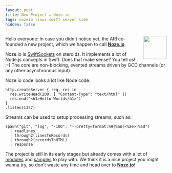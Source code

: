 ```yaml
---
layout: post
title: New Project ★ Noze.io
tags: nozeio linux swift server side
hidden: false
---
```


<img src="http://noze.io/images/noze-128x128.png" 
     align="right" width="72" height="72" style="padding: 0 0 0.5em 0.5em;" />
Hello everyone: In case you didn't notice yet, the ARI co-founded a new
project, which we happen to call [**Noze.io**](http://noze.io/).

Noze.io is [SwiftSockets](http://www.alwaysrightinstitute.com/SwiftSockets/)
on steroids. It implements a lot of Node.js concepts in Swift.
Does that make sense? You tell us! :-)
The core are non-blocking, evented streams driven by GCD channels (or any other
asynchronous input).

Noze.io code looks a lot like Node code:

    http.createServer { req, res in 
      res.writeHead(200, [ "Content-Type": "text/html" ])
      res.end("<h1>Hello World</h1>")
    }
    .listen(1337)

Streams can be used to setup processing streams, such as:

    spawn("git", "log", "-100", "--pretty=format:%H|%an|<%ae>|%ad")
      | readlines
      | through2(linesToRecords)
      | through2(recordsToHTML)
      | response

The project is still in its early stages but already comes with a lot of
[modules](https://github.com/NozeIO/Noze.io/tree/master/Sources)
and 
[samples](https://github.com/NozeIO/Noze.io/tree/master/Samples)
to play with.
We think it is a nice project you might wanna try, so don't waste any time
and head over to [**Noze.io**](http://noze.io/)!
